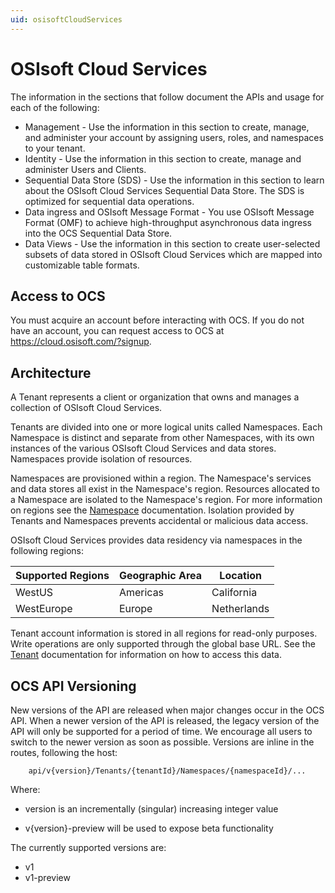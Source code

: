 ```yaml
---
uid: osisoftCloudServices
---
```


# OSIsoft Cloud Services

The information in the sections that follow document the APIs and usage for each of the following:

* Management - Use the information in this section to create, manage, and administer your account by assigning users, roles, and namespaces to your tenant.
* Identity - Use the information in this section to create, manage and administer Users and Clients.
* Sequential Data Store (SDS) - Use the information in this section to learn about the OSIsoft Cloud Services Sequential Data Store. The SDS is optimized for sequential data operations.
* Data ingress and OSIsoft Message Format - You use OSIsoft Message Format (OMF) to achieve high-throughput asynchronous data ingress into the OCS Sequential Data Store.
* Data Views - Use the information in this section to create user-selected subsets of data stored in OSIsoft Cloud Services which are mapped into customizable table formats.


## Access to OCS

You must acquire an account before interacting with OCS. If you do not 
have an account, you can request access to OCS at https://cloud.osisoft.com/?signup.


## Architecture

A Tenant represents a client or organization that owns and manages a collection of OSIsoft Cloud Services.

Tenants are divided into one or more logical units called Namespaces. Each Namespace is distinct and separate from 
other Namespaces, with its own instances of the various OSIsoft Cloud Services and data stores. 
Namespaces provide isolation of resources. 

Namespaces are provisioned within a region. The Namespace's services and data stores all exist in the Namespace's region. Resources allocated to a Namespace are isolated to the Namespace's region. For more information on regions see the [Namespace](xref:AccountNamespace_1) documentation.  Isolation provided by Tenants and Namespaces prevents accidental or malicious data access. 

OSIsoft Cloud Services provides data residency via namespaces in the following regions:

| Supported Regions | Geographic Area | Location | 
 | --- | --- | ---  | 
| WestUS | Americas | California | 
| WestEurope | Europe | Netherlands | 

Tenant account information is stored in all regions for read-only purposes. Write operations are only supported through the global base URL. See the [Tenant](xref:AccountTenant) documentation for information on how to access this data.


## OCS API Versioning

New versions of the API are released when major changes occur in the OCS API. When a newer version of the API is released, 
the legacy version of the API will only be supported for a period of time. We encourage all users to switch to the 
newer version as soon as possible. Versions are inline in the routes, following the host:
```text
    api/v{version}/Tenants/{tenantId}/Namespaces/{namespaceId}/...  
```
Where:  
* version is an incrementally (singular) increasing integer value 

* v{version}-preview will be used to expose beta functionality

The currently supported versions are:
* v1
* v1-preview
